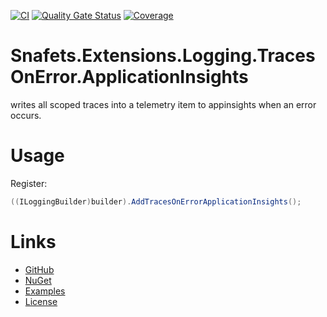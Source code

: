 ﻿[![CI](https://github.com/SnafetsTheOne/Snafets.Extensions.Logging.TracesOnError/actions/workflows/ci.yml/badge.svg?branch=main)](https://github.com/SnafetsTheOne/Snafets.Extensions.Logging.TracesOnError/actions/workflows/ci.yml)
[![Quality Gate Status](https://sonarcloud.io/api/project_badges/measure?project=snafetstheone_snafets-extensions-logging-tracesonerror&metric=alert_status)](https://sonarcloud.io/summary/new_code?id=snafetstheone_snafets-extensions-logging-tracesonerror)
[![Coverage](https://sonarcloud.io/api/project_badges/measure?project=snafetstheone_snafets-extensions-logging-tracesonerror&metric=coverage)](https://sonarcloud.io/summary/new_code?id=snafetstheone_snafets-extensions-logging-tracesonerror)

# Snafets.Extensions.Logging.TracesOnError.ApplicationInsights

writes all scoped traces into a telemetry item to appinsights when an error occurs.

# Usage

Register:
``` csharp
((ILoggingBuilder)builder).AddTracesOnErrorApplicationInsights();
```

# Links

- [GitHub](https://github.com/SnafetsTheOne/Snafets.Extensions.Logging.TracesOnError)
- [NuGet](https://www.nuget.org/packages/Snafets.Extensions.Logging.TracesOnError)
- [Examples](https://github.com/SnafetsTheOne/Snafets.Extensions.Logging.TracesOnError/tree/main/examples)
- [License](https://github.com/SnafetsTheOne/Snafets.Extensions.Logging.TracesOnError/blob/main/LICENSE)